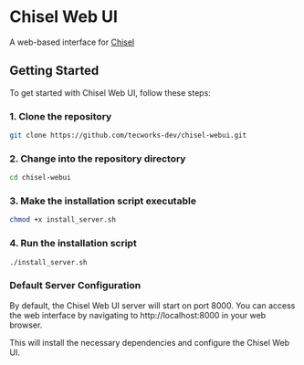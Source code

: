 
Chisel Web UI
================

A web-based interface for [Chisel](https://github.com/jpillora/chisel)

Getting Started
---------------

To get started with Chisel Web UI, follow these steps:

### 1. Clone the repository

```bash
git clone https://github.com/tecworks-dev/chisel-webui.git
```

### 2. Change into the repository directory

```bash
cd chisel-webui
```

### 3. Make the installation script executable

```bash
chmod +x install_server.sh
```

### 4. Run the installation script

```bash
./install_server.sh
```

### Default Server Configuration
By default, the Chisel Web UI server will start on port 8000. You can access the web interface by navigating to http://localhost:8000 in your web browser.




This will install the necessary dependencies and configure the Chisel Web UI.
